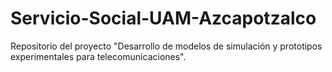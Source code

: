 # Servicio-Social-UAM-Azcapotzalco
Repositorio del proyecto "Desarrollo de modelos de simulación y prototipos experimentales para telecomunicaciones".
